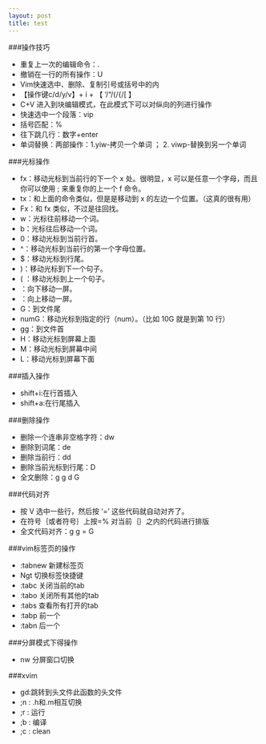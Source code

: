 ```yaml
---
layout: post
title: test
---
```


###操作技巧

* 重复上一次的编辑命令：.
* 撤销在一行的所有操作：U
*  Vim快速选中、删除、复制引号或括号中的内
* 【操作键c/d/y/v】+ i + 【 ‘/“/(/{/[ 】
* C+V 进入到块编辑模式，在此模式下可以对纵向的列进行操作
* 快速选中一个段落：vip
* 括号匹配：%
* 往下跳几行：数字+enter
* 单词替换：两部操作：1.yiw-拷贝一个单词 ； 2. viwp-替换到另一个单词

###光标操作

* fx：移动光标到当前行的下一个 x 处。很明显，x 可以是任意一个字母，而且你可以使用 ; 来重复你的上一个 f 命令。
* tx：和上面的命令类似，但是是移动到 x 的左边一个位置。（这真的很有用）
* Fx：和 fx 类似，不过是往回找。
* w：光标往前移动一个词。
* b：光标往后移动一个词。
* 0：移动光标到当前行首。
* ^：移动光标到当前行的第一个字母位置。
* $：移动光标到行尾。
* )：移动光标到下一个句子。
* ( ：移动光标到上一个句子。
* <C-F>：向下移动一屏。
* <C-B>：向上移动一屏。
* G：到文件尾
* numG：移动光标到指定的行（num）。（比如 10G 就是到第 10 行）
* gg：到文件首
* H：移动光标到屏幕上面
* M：移动光标到屏幕中间
* L：移动光标到屏幕下面

###插入操作

* shift+i:在行首插入
* shift+a:在行尾插入

###删除操作

* 删除一个连串非空格字符：dw
* 删除到词尾：de
* 删除当前行：dd
* 删除当前光标到行尾：D
* 全文删除：g g d G

###代码对齐

* 按 V 选中一些行，然后按 ‘=’ 这些代码就自动对齐了。
* 在符号｛或者符号｝上按=% 对当前｛｝之内的代码进行排版
* 全文代码对齐：g g = G

###vim标签页的操作

* :tabnew 新建标签页
* Ngt   切换标签快捷键
* :tabc      关闭当前的tab
* :tabo      关闭所有其他的tab
* :tabs      查看所有打开的tab
* :tabp      前一个
* :tabn      后一个

###分屏模式下得操作

* nw 分屏窗口切换

###xvim

* gd:跳转到头文件此函数的头文件
* ;n : .h和.m相互切换
* ;r : 运行
* ;b : 编译
* ;c : clean

